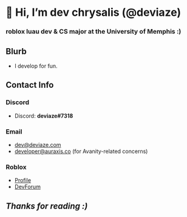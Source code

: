 # 👋 Hi, I’m dev chrysalis (@deviaze)
### roblox luau dev & CS major at the University of Memphis :)
## Blurb
- I develop for fun.
## Contact Info
### **Discord**
- Discord: **deviaze#7318**
### Email
- dev@deviaze.com
- developer@auraxis.co (for Avanity-related concerns)
### Roblox
- [Profile](https://www.roblox.com/users/43338508/profile)
- [DevForum](https://devforum.roblox.com/u/deviaze)

## *Thanks for reading :)*
<!---
deviaze/deviaze is a ✨ special ✨ repository because its `README.md` (this file) appears on your GitHub profile.
You can click the Preview link to take a look at your changes.
--->
